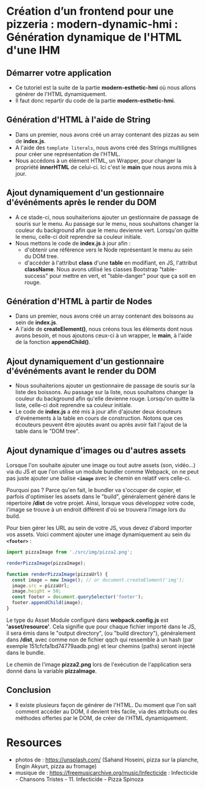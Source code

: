 # Création d’un frontend pour une pizzeria : modern-dynamic-hmi : Génération dynamique de l'HTML d'une IHM

## Démarrer votre application
- Ce tutoriel est la suite de la partie **modern-esthetic-hmi** où nous allons générer de l'HTML dynamiquement.
- Il faut donc repartir du code de la partie **modern-esthetic-hmi**.

## Génération d'HTML à l'aide de String
- Dans un premier, nous avons créé un array contenant des pizzas au sein de **index.js**.
- A l'aide des `template literals`, nous avons créé des Strings multilignes pour créer une représentation de l'HTML.
- Nous accédons à un élément HTML, un Wrapper, pour changer la propriété 
**innerHTML** de celui-ci. Ici c'est le **main** que nous avons mis à jour.

## Ajout dynamiquement d'un gestionnaire d'événéments après le render du DOM
- A ce stade-ci, nous souhaiterions ajouter un gestionnaire de passage de souris sur le menu. Au passage sur le menu, nous souhaitons changer la couleur du background afin que le menu devienne vert. Lorsqu'on quitte le menu, celle-ci doit reprendre sa couleur initiale.
- Nous mettons le code de **index.js** à jour afin :
    - d'obtenir une référence vers le Node représentant le menu au sein du DOM tree.
    - d'accéder à l'attribut **class** d'une **table** en modifiant, en JS, l'attribut **className**. Nous avons utilisé les classes Bootstrap "table-success" pour mettre en vert, et "table-danger" pour que ça soit en rouge.

## Génération d'HTML à partir de Nodes
- Dans un premier, nous avons créé un array contenant des boissons au sein de **index.js**.
- A l'aide de **createElement()**, nous créons tous les éléments dont nous avons besoin, et nous ajoutons ceux-ci à un wrapper, le **main**, à l'aide de la fonction **appendChild()**.

## Ajout dynamiquement d'un gestionnaire d'événéments avant le render du DOM
- Nous souhaiterions ajouter un gestionnaire de passage de souris sur la liste des boissons.
Au passage sur la liste, nous souhaitons changer la couleur du background afin 
qu'elle devienne rouge. Lorsqu'on quitte la liste, celle-ci doit reprendre sa couleur initiale.
- Le code de **index.js** a été mis à jour afin d'ajouter deux écouteurs d'événements à la table 
en cours de construction. Notons que ces écouteurs peuvent être ajoutés avant ou après avoir 
fait l'ajout de la table dans le "DOM tree".

## Ajout dynamique d'images ou d'autres assets
Lorsque l'on souhaite ajouter une image ou tout autre assets (son, vidéo...) via du JS et que 
l'on utilise un module bundler comme Webpack, on ne peut pas juste ajouter une balise **`<image`** 
avec le chemin en relatif vers celle-ci.

Pourquoi pas ?  Parce qu'en fait, le bundler va s'occuper de copier, et parfois d'optimiser les 
assets dans le "build", généralement généré dans le répertoire **/dist** de votre projet.
Ainsi, lorsque vous développez votre code, l'image se trouve à un endroit différent d'où 
se trouvera l'image lors du build.

Pour bien gérer les URL au sein de votre JS, vous devez d'abord importer vos assets. 
Voici comment ajouter une image dynamiquement au sein du **`<footer>`** : 

```javascript
import pizzaImage from './src/img/pizza2.png';

renderPizzaImage(pizzaImage);

function renderPizzaImage(pizzaUrl) {
  const image = new Image(); // or document.createElement('img');
  image.src = pizzaUrl;
  image.height = 50;
  const footer = document.querySelector('footer');
  footer.appendChild(image);
}
```
Le type du Asset Module configuré dans **webpack.config.js** est **'asset/resource'**.
Cela signifie que pour chaque fichier importé dans le JS, il sera émis dans le "output directory", (ou "build directory"), généralement dans **/dist**, avec comme non de fichier qqch qui ressemble à un hash (par exemple 151cfcfa1bd74779aadb.png) et leur chemins (paths) seront injecté dans le bundle.

Le chemin de l'image **pizza2.png** lors de l'exécution de l'application sera donné dans la variable **pizzaImage**.

## Conclusion
- Il existe plusieurs façon de générer de l'HTML.
Du moment que l'on sait comment accéder au DOM, il devient très facile, via des attributs ou des méthodes offertes par le DOM, de créer de l'HTML 
dynamiquement.

# Resources
- photos de : https://unsplash.com/ (Sahand Hoseini, pizza sur la planche, Engin Akyurt, pizza au fromage)
- musique de : https://freemusicarchive.org/music/Infecticide : Infecticide - Chansons Tristes - 11. Infecticide - Pizza Spinoza